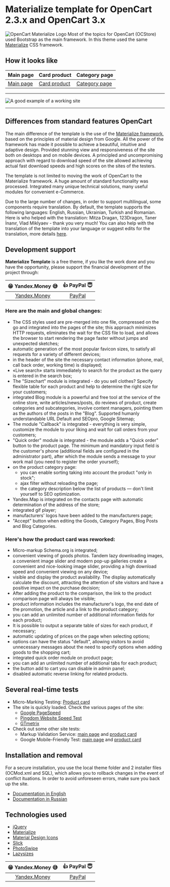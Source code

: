 # Materialize template for OpenCart 2.3.x and OpenCart 3.x
![OpenCart Materialize Logo](https://materialize.myefforts.ru/image/OpenCart-Materialize-logo.jpg)
Most of the topics for OpenCart (OCStore) used Bootstrap as the main framework.
In this theme used the same [Materialize](https://github.com/Dogfalo/materialize) CSS framework.
## How it looks like
| **Main page** | **Card product** | **Category page** |
| --- | --- | --- |
| [Main page](https://materialize.myefforts.ru/) | [Card product](https://materialize.myefforts.ru/smartphones/iphone-smart/iphone-7-plus-red-special-edition-256gb)  | [Category page](https://materialize.myefforts.ru/smartphones/) |

***
![A good example of a working site](https://materialize.myefforts.ru/image/opencart-materialize-template-github.gif)
***

## Differences from standard features OpenCart
The main difference of the template is the use of the [Materialize framework](https://github.com/Dogfalo/materialize), based on the principles of material design from Google. All the power of the framework has made it possible to achieve a beautiful, intuitive and adaptive design. Provided stunning view and responsiveness of the site both on desktops and on mobile devices. A principled and uncompromising approach with regard to download speed of the site allowed achieving actual fast download speeds and high scores on the sites of the testers.

The template is not limited to moving the work of OpenCart to the Materialize framework. A huge amount of standard functionality was processed. Integrated many unique technical solutions, many useful modules for convenient e-Commerce.

Due to the large number of changes, in order to support multilingual, some components require translation. By default, the template supports the following languages: English, Russian, Ukrainian, Turkish and Romanian. Here is who helped with the translation: Mitza Dragan, 123Dragon, Taner İnanır, Vlad Miklyaev - thank you very much! You can also help with the translation of the template into your language or suggest edits for the translation, more details [here](https://github.com/trydalcoholic/opencart-materialize/issues/20).

## Development support
**Materialize Template** is a free theme, if you like the work done and you have the opportunity, please support the financial development of the project through:

| 😁 **Yandex.Money** 😅 | 👍 **PayPal** 😇 |
| :---: | :---: |
| [Yandex.Money](https://money.yandex.ru/to/41001413377821) | [PayPal](https://www.paypal.me/trydalcoholic) |

### Here are the main and global changes:
* The CSS styles used are pre-merged into one file, compressed on the go and integrated into the pages of the site; this approach minimizes HTTP requests, eliminates the wait for the CSS file to load, and allows the browser to start rendering the page faster without jumps and unexpected sketches;
* automatic generation of the most popular favicon sizes, to satisfy all requests for a variety of different devices;
* in the header of the site the necessary contact information (phone, mail, call back order, working time) is displayed;
* «Live search» starts immediately to search for the product as the query is entered in the search box;
* The "Sizechart" module is integrated - do you sell clothes? Specify flexible table for each product and help to determine the right size for your customers;
* integrated Blog module is a powerful and free tool at the service of the online store, write articles/news/posts, do reviews of product, create categories and subcategories, involve content managers, pointing them as the authors of the posts in the "Blog". Supported humanly understandable URL Default and SEOpro, Google Sitemap; 
* The module "Callback" is integrated - everything is very simple, customize the module to your liking and wait for call orders from your customers;
* "Quick order" module is integrated - the module adds a "Quick order" button to the product page. The minimum and mandatory input field is the customer's phone (additional fields are configured in the administrator part), after which the module sends a message to your work mail (you need to register the order yourself); 
* on the product category page:
  - you can enable sorting taking into account the product "only in stock";
  - ajax filter without reloading the page;
  - the category description below the list of products — don't limit yourself to SEO optimization.
* Yandex.Map is integrated on the contacts page with automatic determination of the address of the store;
* integrated gif player;
* manufacturers' logos have been added to the manufacturers page;
* "Accept" button when editing the Goods, Category Pages, Blog Posts and Blog Categories.

### Here's how the product card was reworked:
* Micro-markup Schema.org is integrated;
* convenient viewing of goods photos. Tandem lazy downloading images, a convenient image slider and modern pop-up galleries create a convenient and nice-looking image slider, providing a high download speed and convenient viewing on any device;
* visible and display the product availability. The display automatically calculate the discount, attracting the attention of site visitors and have a positive impact on the purchase decision;
* After adding the product to the comparison, the link to the product comparison page will always be visible;
* product information includes the manufacturer's logo, the end date of the promotion, the article and a link to the product category;
* you can add an unlimited number of additional information fields for each product;
* It is possible to output a separate table of sizes for each product, if necessary;
* automatic updating of prices on the page when selecting options;
* options can have the status "default", allowing visitors to avoid unnecessary messages about the need to specify options when adding goods to the shopping cart;
* integrated quick order module on product page;
* you can add an unlimited number of additional tabs for each product;
* the button add to cart you can disable in admin panel;
* disabled automatic reverse linking for related products.

## Several real-time tests
* Micro-Marking Testing: [Product card](https://search.google.com/structured-data/testing-tool/u/0/#url=https%3A%2F%2Fmaterialize.myefforts.ru%2Fsmartphones%2Fiphone-smart%2Fiphone-7-plus-red-special-edition-256gb)
* The site is quickly loaded. Check the various pages of the site:
  - [Google PageSpeed](https://developers.google.com/speed/pagespeed/insights/)
  - [Pingdom Website Speed Test](https://tools.pingdom.com/)
  - [GTmetrix](https://gtmetrix.com/)
* Check out some other site tests:
  - Markup Validation Service: [main page](https://validator.w3.org/nu/?doc=https%3A%2F%2Fmaterialize.myefforts.ru%2F) and [product card](https://validator.w3.org/nu/?doc=https%3A%2F%2Fmaterialize.myefforts.ru%2Fsmartphones%2Fiphone-smart%2Fiphone-7-plus-red-special-edition-256gb)
  - Google Mobile-Friendly Test: [main page](https://search.google.com/search-console/mobile-friendly?id=aWnZIZ8aLvbIVq4R2tpuPQ) and [product card](https://search.google.com/search-console/mobile-friendly?id=zIJ0V8Q2y1WuyUJhOpN91w)

## Installation and removal
For a secure installation, you use the local theme folder and 2 installer files (OCMod.xml and SQL), which allows you to rollback changes in the event of conflict ituations. In order to avoid unforeseen errors, make sure you back up the site.
* [Documentation in English](https://github.com/trydalcoholic/opencart-materialize/blob/master/Documentation_eng.pdf)
* [Documentation in Russian](https://github.com/trydalcoholic/opencart-materialize/blob/master/Documentation_rus.pdf)
## Technologies used
* [jQuery](https://github.com/jquery/jquery)
* [Materialize](https://github.com/Dogfalo/materialize)
* [Material Design Icons](https://github.com/google/material-design-icons)
* [Slick](https://github.com/kenwheeler/slick)
* [PhotoSwipe](https://github.com/dimsemenov/PhotoSwipe)
* [Lazysizes](https://github.com/aFarkas/lazysizes)

| 😁 **Yandex.Money** 😅 | 👍 **PayPal** 😇 |
| :---: | :---: |
| [Yandex.Money](https://money.yandex.ru/to/41001413377821) | [PayPal](https://www.paypal.me/trydalcoholic) |
